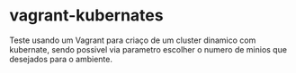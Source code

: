 # vagrant-kubernates

Teste usando um Vagrant para criaço de um cluster dinamico com kubernate, sendo possivel via parametro escolher o numero de minios que desejados para o ambiente.
